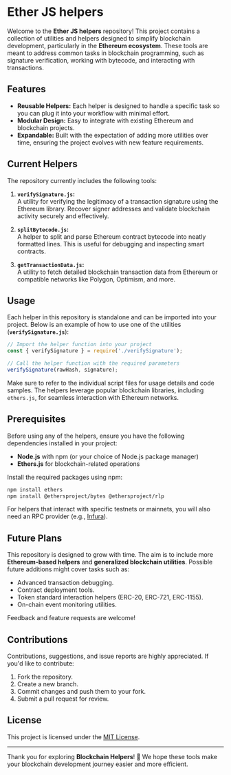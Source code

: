 # Ether JS helpers

Welcome to the **Ether JS helpers** repository! This project contains a collection of utilities and helpers designed to simplify blockchain development, particularly in the **Ethereum ecosystem**. These tools are meant to address common tasks in blockchain programming, such as signature verification, working with bytecode, and interacting with transactions.

## Features

- **Reusable Helpers:** Each helper is designed to handle a specific task so you can plug it into your workflow with minimal effort.
- **Modular Design:** Easy to integrate with existing Ethereum and blockchain projects.
- **Expandable:** Built with the expectation of adding more utilities over time, ensuring the project evolves with new feature requirements.

## Current Helpers

The repository currently includes the following tools:

1. **`verifySignature.js`:**  
   A utility for verifying the legitimacy of a transaction signature using the Ethereum library. Recover signer addresses and validate blockchain activity securely and effectively.

2. **`splitBytecode.js`:**  
   A helper to split and parse Ethereum contract bytecode into neatly formatted lines. This is useful for debugging and inspecting smart contracts.

3. **`getTransactionData.js`:**  
   A utility to fetch detailed blockchain transaction data from Ethereum or compatible networks like Polygon, Optimism, and more.

## Usage

Each helper in this repository is standalone and can be imported into your project. Below is an example of how to use one of the utilities (**`verifySignature.js`**):

```javascript
// Import the helper function into your project
const { verifySignature } = require('./verifySignature');

// Call the helper function with the required parameters
verifySignature(rawHash, signature);
```

Make sure to refer to the individual script files for usage details and code samples. The helpers leverage popular blockchain libraries, including `ethers.js`, for seamless interaction with Ethereum networks.

## Prerequisites

Before using any of the helpers, ensure you have the following dependencies installed in your project:

- **Node.js** with npm (or your choice of Node.js package manager)
- **Ethers.js** for blockchain-related operations

Install the required packages using npm:

```bash
npm install ethers
npm install @ethersproject/bytes @ethersproject/rlp
```

For helpers that interact with specific testnets or mainnets, you will also need an RPC provider (e.g., [Infura](https://infura.io/)).

## Future Plans

This repository is designed to grow with time. The aim is to include more **Ethereum-based helpers** and **generalized blockchain utilities**. Possible future additions might cover tasks such as:

- Advanced transaction debugging.
- Contract deployment tools.
- Token standard interaction helpers (ERC-20, ERC-721, ERC-1155).
- On-chain event monitoring utilities.

Feedback and feature requests are welcome!

## Contributions

Contributions, suggestions, and issue reports are highly appreciated. If you'd like to contribute:

1. Fork the repository.
2. Create a new branch.
3. Commit changes and push them to your fork.
4. Submit a pull request for review.

## License

This project is licensed under the [MIT License](LICENSE).

---

Thank you for exploring **Blockchain Helpers**! 🚀 We hope these tools make your blockchain development journey easier and more efficient.
